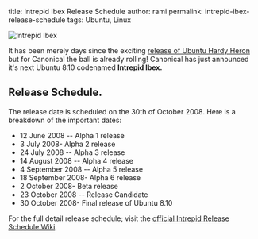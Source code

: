title: Intrepid Ibex Release Schedule
author: rami
permalink: intrepid-ibex-release-schedule
tags: Ubuntu, Linux

![Intrepid Ibex]({filename}/images/horned-ibex.jpg)

It has been merely days since the exciting [release of Ubuntu Hardy Heron]({filename}/blog/2008-04-24-ubuntu-hardy-heron-a-first-look.markdown) but for Canonical the ball is already rolling! Canonical has just announced it's next Ubuntu 8.10 codenamed **Intrepid Ibex.**

## Release Schedule. 

The release date is scheduled on the 30th of October 2008. Here is a breakdown of the important dates:

* 12 June 2008 -- Alpha 1 release
* 3 July 2008- Alpha 2 release
* 24 July 2008 -- Alpha 3 release
* 14 August 2008 -- Alpha 4 release
* 4 September 2008 -- Alpha 5 release
* 18 September 2008- Alpha 6 release
* 2 October 2008- Beta release
* 23 October 2008 -- Release Candidate
* 30 October 2008- Final release of Ubuntu 8.10

For the full detail release schedule; visit the [official Intrepid Release Schedule Wiki](https://wiki.ubuntu.com/IntrepidReleaseSchedule).
